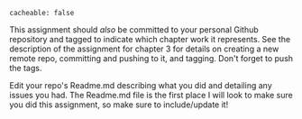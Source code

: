 ```
cacheable: false
```

This assignment should *also* be committed to your personal Github repository and tagged to indicate which chapter work it represents. See the description of the assignment for chapter 3 for details on creating a new remote repo, committing and pushing to it, and tagging. Don't forget to push the tags. 

Edit your repo's Readme.md describing what you did and detailing any issues you had. The Readme.md file is the first place I will look to make sure you did this assignment, so make sure to include/update it!

